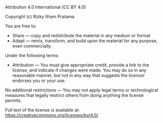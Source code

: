 Attribution 4.0 International (CC BY 4.0)

Copyright (c) Rizky Ilham Pratama

You are free to:

- Share — copy and redistribute the material in any medium or format
- Adapt — remix, transform, and build upon the material for any purpose, even commercially.

Under the following terms:

- Attribution — You must give appropriate credit, provide a link to the license, and indicate if changes were made. 
  You may do so in any reasonable manner, but not in any way that suggests the licensor endorses you or your use.

No additional restrictions — You may not apply legal terms or technological measures that legally restrict others from doing anything the license permits.

Full text of the license is available at:
https://creativecommons.org/licenses/by/4.0/
